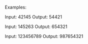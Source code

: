 Examples:

Input: 42145 Output: 54421

Input: 145263 Output: 654321

Input: 123456789 Output: 987654321

